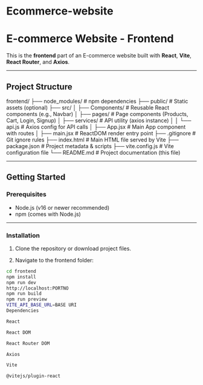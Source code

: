 # Ecommerce-website
# E-commerce Website - Frontend

This is the **frontend** part of an E-commerce website built with **React**, **Vite**, **React Router**, and **Axios**.

---

## Project Structure

frontend/
├── node_modules/ # npm dependencies
├── public/ # Static assets (optional)
├── src/
│ ├── Components/ # Reusable React components (e.g., Navbar)
│ ├── pages/ # Page components (Products, Cart, Login, Signup)
│ ├── services/ # API utility (axios instance)
│ │ └── api.js # Axios config for API calls
│ ├── App.jsx # Main App component with routes
│ ├── main.jsx # ReactDOM render entry point
├── .gitignore # Git ignore rules
├── index.html # Main HTML file served by Vite
├── package.json # Project metadata & scripts
├── vite.config.js # Vite configuration file
└── README.md # Project documentation (this file)


---

## Getting Started

### Prerequisites

- Node.js (v16 or newer recommended)
- npm (comes with Node.js)

---

### Installation

1. Clone the repository or download project files.

2. Navigate to the frontend folder:

```bash
cd frontend
npm install
npm run dev
http://localhost:PORTNO
npm run build
npm run preview
VITE_API_BASE_URL=BASE URI
Dependencies

React

React DOM

React Router DOM

Axios

Vite

@vitejs/plugin-react
